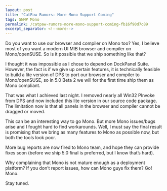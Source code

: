 ```yaml
---
layout: post
title: "CatPaw Rumors: More Mono Support Coming"
tags: SNMP Mono
permalink: /catpaw-rumors-more-mono-support-coming-fb16f90d7c89
excerpt_separator: <!--more-->
---
```

Do you want to use our browser and compiler on Mono too? Yes, I believe most of you want a modern UI MIB browser and compiler on Mono/openSUSE. So is it possible that we ship something like that?
<!--more-->

I thought it was impossible as I chose to depend on DockPanel Suite. However, the fact is if we give up certain features, it is technically feasible to build a lite version of DPS to port our browser and compiler to Mono/openSUSE, so in 5.0 Beta 2 we will for the first time ship them as Mono compliant.

That was what I achieved last night. I removed nearly all Win32 PInvoke from DPS and now included this lite version in our source code package. The limitation now is that all panels in the browser and compiler cannot be dragged or moved.

This can be an interesting way to go Mono. But more Mono issues/bugs arise and I fought hard to find workarounds. Well, I must say the final result is promising that we bring as many features to Mono as possible now, but both the tools look poor.

More bug reports are now fired to Mono team, and hope they can provide fixes soon (before we ship 5.0 final is preferred, but I know that’s hard).

Why complaining that Mono is not mature enough as a deployment platform? If you don’t report issues, how can Mono guys fix them? Go! Mono.

Stay tuned.

